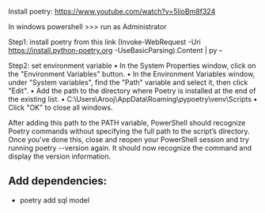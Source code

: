 Install poetry: https://www.youtube.com/watch?v=5lioBm8f324

 In windows powershell >>> run as Administrator 
 
Step1: install poetry from this link 
(Invoke-WebRequest -Uri https://install.python-poetry.org -UseBasicParsing).Content | py –

Step2: set environment variable
•	In the System Properties window, click on the "Environment Variables" button.
•	In the Environment Variables window, under "System variables", find the "Path" variable and select it, then click "Edit".
•	Add the path to the directory where Poetry is installed at the end of the existing list.
•	C:\Users\Arooj\AppData\Roaming\pypoetry\venv\Scripts
•	Click "OK" to close all windows.

After adding this path to the PATH variable, PowerShell should recognize Poetry commands without specifying the full path to the script’s directory.
Once you've done this, close and reopen your PowerShell session and try running poetry --version again. It should now recognize the command and display the version information.

## Add dependencies:
- poetry add sql model




